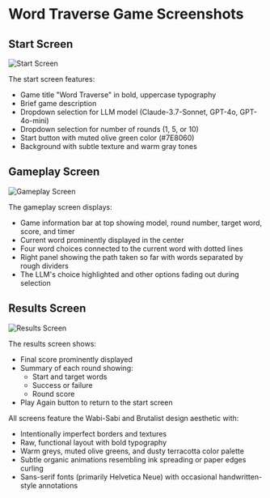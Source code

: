 # Word Traverse Game Screenshots

## Start Screen
![Start Screen](https://example.com/start_screen.png)

The start screen features:
- Game title "Word Traverse" in bold, uppercase typography
- Brief game description
- Dropdown selection for LLM model (Claude-3.7-Sonnet, GPT-4o, GPT-4o-mini)
- Dropdown selection for number of rounds (1, 5, or 10)
- Start button with muted olive green color (#7E8060)
- Background with subtle texture and warm gray tones

## Gameplay Screen
![Gameplay Screen](https://example.com/gameplay_screen.png)

The gameplay screen displays:
- Game information bar at top showing model, round number, target word, score, and timer
- Current word prominently displayed in the center
- Four word choices connected to the current word with dotted lines
- Right panel showing the path taken so far with words separated by rough dividers
- The LLM's choice highlighted and other options fading out during selection

## Results Screen
![Results Screen](https://example.com/results_screen.png)

The results screen shows:
- Final score prominently displayed
- Summary of each round showing:
  - Start and target words
  - Success or failure
  - Round score
- Play Again button to return to the start screen

All screens feature the Wabi-Sabi and Brutalist design aesthetic with:
- Intentionally imperfect borders and textures
- Raw, functional layout with bold typography
- Warm greys, muted olive greens, and dusty terracotta color palette
- Subtle organic animations resembling ink spreading or paper edges curling
- Sans-serif fonts (primarily Helvetica Neue) with occasional handwritten-style annotations